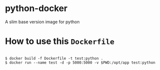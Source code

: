# python-docker

A slim base version image for python

# How to use this `Dockerfile`

```shell

$ docker build -f Dockerfile -t test:python .
$ docker run --name test -d -p 5000:5000 -v $PWD:/opt/app test:python

```